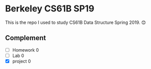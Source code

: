 # Berkeley CS61B SP19
This is the repo I used to study CS61B Data Structure Spring 2019. :blush:

## Complement
- [ ] Homework 0
- [ ] Lab 0
- [X] project 0
